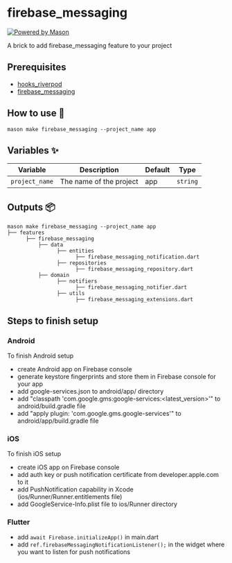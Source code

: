 # firebase_messaging

[![Powered by Mason](https://img.shields.io/endpoint?url=https%3A%2F%2Ftinyurl.com%2Fmason-badge)](https://github.com/felangel/mason)

A brick to add firebase_messaging feature to your project

## Prerequisites

- [hooks_riverpod](https://pub.dev/packages/hooks_riverpod)
- [firebase_messaging](https://pub.dev/packages/firebase_messaging)

## How to use 🚀

```
mason make firebase_messaging --project_name app
```

## Variables ✨

| Variable       | Description             | Default | Type     |
|----------------|-------------------------|---------|----------|
| `project_name` | The name of the project | app     | `string` |

## Outputs 📦

```
mason make firebase_messaging --project_name app
├── features
      ├── firebase_messaging
          ├── data
                ├── entities
                      ├── firebase_messaging_notification.dart
                ├── repositories
                      ├── firebase_messaging_repository.dart
          ├── domain
                ├── notifiers
                      ├── firebase_messaging_notifier.dart
                ├── utils
                      ├── firebase_messaging_extensions.dart
```

## Steps to finish setup
### Android
To finish Android setup 
- create Android app on Firebase console
- generate keystore fingerprints and store them in Firebase console for your app
- add google-services.json to android/app/ directory
- add "classpath 'com.google.gms:google-services:<latest_version>'" to android/build.gradle file
- add "apply plugin: 'com.google.gms.google-services'" to android/app/build.gradle file

### iOS
To finish iOS setup
- create iOS app on Firebase console
- add auth key or push notification certificate from developer.apple.com to it
- add PushNotification capability in Xcode (ios/Runner/Runner.entitlements file) 
- add GoogleService-Info.plist file to ios/Runner directory

### Flutter
- add `await Firebase.initializeApp()` in main.dart
- add `ref.firebaseMessagingNotificationListener();` in the widget where you want to listen for 
push notifications
